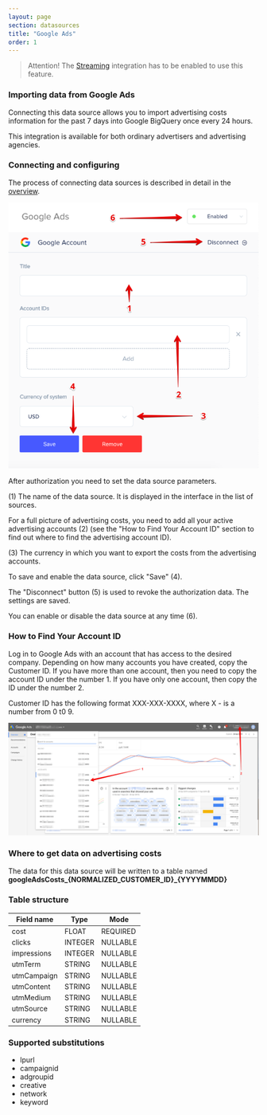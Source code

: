 ```yaml
---
layout: page
section: datasources
title: "Google Ads"
order: 1
---
```


> Attention! The [Streaming](/integrations/ddmanager-streaming) integration has to be enabled to use this feature.

### Importing data from Google Ads

Connecting this data source allows you to import advertising costs information for the past 7 days into Google BigQuery once every 24 hours.

This integration is available for both ordinary advertisers and advertising agencies.

### Connecting and configuring

The process of connecting data sources is described in detail in the [overview](https://docs.segmentstream.com/datasources/index).

![](/img/gl-a.2.png)

After authorization you need to set the data source parameters.

(1) The name of the data source. It is displayed in the interface in the list of sources.

For a full picture of advertising costs, you need to add all your active advertising accounts (2) (see the "How to Find Your Account ID" section to find out where to find the advertising account ID).

(3) The currency in which you want to export the costs from the advertising accounts.

To save and enable the data source, click "Save" (4).

The "Disconnect" button (5) is used to revoke the authorization data. The settings are saved.

You can enable or disable the data source at any time (6).

### How to Find Your Account ID

Log in to Google Ads with an account that has access to the desired company. Depending on how many accounts you have created, copy the Customer ID. If you have more than one account, then you need to copy the account ID under the number 1. If you have only one account, then copy the ID under the number 2.

Customer ID has the following format XXX-XXX-XXXX, where X - is a number from 0 t0 9.

![](/img/gl-a.3.png)

### Where to get data on advertising costs

The data for this data source will be written to a table named **googleAdsCosts_{NORMALIZED_CUSTOMER_ID}_{YYYYMMDD}**

### Table structure

Field name|Type|Mode
--- | --- | ---
cost | FLOAT | REQUIRED
clicks | INTEGER | NULLABLE
impressions | INTEGER | NULLABLE
utmTerm | STRING | NULLABLE
utmCampaign | STRING | NULLABLE
utmContent | STRING | NULLABLE
utmMedium | STRING | NULLABLE
utmSource | STRING | NULLABLE
currency | STRING | NULLABLE

### Supported substitutions

* lpurl
* campaignid
* adgroupid
* creative
* network
* keyword
